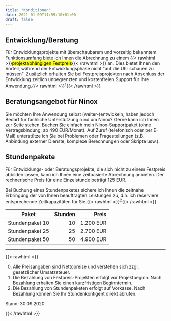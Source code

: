 ```yaml
---
title: "Konditionen"
date: 2021-01-09T11:59:10+01:00
draft: false
---
```


## Entwicklung/Beratung

Für Entwicklungsprojekte mit überschaubarem und vorzeitig bekanntem Funktionsumfang biete ich Ihnen die Abrechnung zu einem {{< rawhtml >}}<mark>projektabhängigen Festpreis</mark>{{< /rawhtml >}} an. Dies bietet Ihnen den Vorteil, während der Entwicklungsphase nicht "auf die Uhr schauen zu müssen". Zusätzlich erhalten Sie bei Festpreisprojekten nach Abschluss der Entwicklung zeitlich unbegrenzten und kostenfreien Support für Ihre Anwendung.{{< rawhtml >}}<sup>1</sup>{{< /rawhtml >}}

## Beratungsangebot für Ninox

Sie möchten Ihre Anwendung selbst (weiter-)entwickeln, haben jedoch Bedarf für fachliche Unterstützung rund um Ninox? Gerne kann ich Ihnen zur Seite stehen. Buchen Sie einfach mein Ninox-Supportpaket (ohne Vertragsbindung; ab 490 EUR/Monat). Auf Zuruf (telefonisch oder per E-Mail) unterstütze ich Sie bei Problemen oder Fragestellungen (z.B. Anbindung externer Dienste, komplexe Berechnungen oder Skripte usw.).

## Stundenpakete

Für Entwicklungs- oder Beratungsprojekte, die sich nicht zu einem Festpreis abbilden lassen, kann ich Ihnen eine zeitbasierte Abrechnung anbieten. Der rechnerische Preis für eine Einzelstunde beträgt 125 EUR.

Bei Buchung eines Stundenpaketes sichere ich Ihnen die zeitnahe Erbringung der von Ihnen beauftragten Leistungen zu, d.h. ich reserviere entsprechende Zeitkapazitäten für Sie.{{< rawhtml >}}<sup>2</sup>{{< /rawhtml >}}

| Paket | Stunden | Preis |
| ------- | -------: | -------: |
| Stundenpaket 10 | 10 | 1.200 EUR |
| Stundenpaket 25 | 25 | 2.700 EUR |
| Stundenpaket 50 | 50 | 4.900 EUR |


---

{{< rawhtml >}}
<div class="footnote">
<ol start=0>
    <li>Alle Preisangaben sind Nettopreise und verstehen sich zzgl. gesetzlicher Umsatzsteuer.</li>
    <li>Die Bezahlung von Festpreis-Projekten erfolgt vor Projektbeginn. Nach Bezahlung erhalten Sie einen kurzfristigen Beginntermin.</li>
    <li>Die Bezahlung von Stundenpaketen erfolgt auf Vorkasse. Nach Bezahlung können Sie Ihr Stundenkontigent direkt abrufen.</li>
</ol>
<p>Stand: 30.09.2020</p>
</div>
{{< /rawhtml >}}